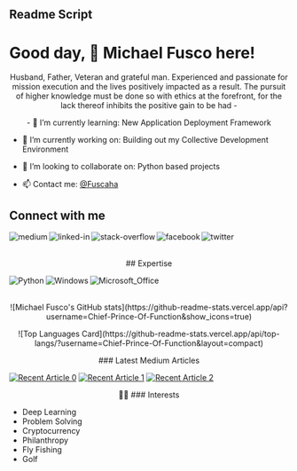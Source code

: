 ## Readme Script 

# Good day, 👋 Michael Fusco here!

<p align="center">
Husband, Father, Veteran and grateful man.
Experienced and passionate for mission execution and the lives positively impacted as a result.
The pursuit of higher knowledge must be done so with ethics at the forefront, for the lack thereof inhibits the positive gain to be had -
</p>

<p align="center">
- 🌱 I’m currently learning: New Application Deployment Framework

- 🔭 I’m currently working on: Building out my Collective Development Environment

- 🤝 I’m looking to collaborate on: Python based projects
 
- 📫 Contact me: <a href="https://twitter.com/Fuscaha">@Fuscaha</a>

## Connect with me

[<img align="left" alt="medium" src="https://img.shields.io/badge/medium-%2312100E.svg?&style=for-the-badge&logo=medium&logoColor=white" />](https://medium.com/@michael.r.fusco)

[<img align="left" alt="linked-in" src="https://img.shields.io/badge/linkedin-%230077B5.svg?&style=for-the-badge&logo=linkedin&logoColor=white" />](https://www.linkedin.com/in/michael-fusco-902030b4)

[<img align="left" alt="stack-overflow" src="https://img.shields.io/badge/stack%20overflow-FE7A16?logo=stack-overflow&logoColor=white&style=for-the-badge" />](https://stackoverflow.com/users/19498976/Chief-Prince-Of-Function
)

[<img align="left" alt="facebook" src="https://img.shields.io/badge/facebook-%231877F2.svg?&style=for-the-badge&logo=facebook&logoColor=white" />](https://www.facebook.com/michael.fusco.92167/)

[<img align="left" alt="twitter" src="https://img.shields.io/badge/twitter-%231DA1F2.svg?&style=for-the-badge&logo=twitter&logoColor=white" />](https://twitter.com/Fuscaha)

<br>
<br>

<p align="center">
## Expertise
</p>

<img align="left" alt="Python" src="https://img.shields.io/badge/Python-FFD43B?style=for-the-badge&logo=python&logoColor=blue" />

<img align="left" alt="Windows" src="https://img.shields.io/badge/Windows-0078D6?style=for-the-badge&logo=windows&logoColor=white" />

<img align="left" alt="Microsoft_Office" src="https://img.shields.io/badge/Microsoft_Office-D83B01?style=for-the-badge&logo=microsoft-office&logoColor=white" />

<br>
<br>

<p align="center">
![Michael Fusco's GitHub stats](https://github-readme-stats.vercel.app/api?username=Chief-Prince-Of-Function&show_icons=true)
</p>

<p align="center">
![Top Languages Card](https://github-readme-stats.vercel.app/api/top-langs/?username=Chief-Prince-Of-Function&layout=compact)
</p>

<p align="center">
### Latest Medium Articles

<a target="_blank" href="https://github-readme-medium-recent-article.vercel.app/medium/@michael.r.fusco/0"><img src="https://github-readme-medium-recent-article.vercel.app/medium/@michael.r.fusco/0" alt="Recent Article 0"></a>
<a target="_blank" href="https://github-readme-medium-recent-article.vercel.app/medium/@michael.r.fusco/1"><img src="https://github-readme-medium-recent-article.vercel.app/medium/@michael.r.fusco/1" alt="Recent Article 1"></a>
<a target="_blank" href="https://github-readme-medium-recent-article.vercel.app/medium/@michael.r.fusco/2"><img src="https://github-readme-medium-recent-article.vercel.app/medium/@michael.r.fusco/2" alt="Recent Article 2"></a>
</p>

<p align="center">
👨‍💻
### Interests

- Deep Learning
- Problem Solving
- Cryptocurrency
- Philanthropy
- Fly Fishing
- Golf
</p>

